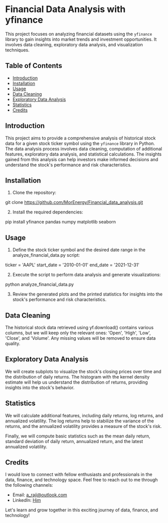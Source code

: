 # Financial Data Analysis with yfinance

This project focuses on analyzing financial datasets using the `yfinance` library to gain insights into market trends and investment opportunities. It involves data cleaning, exploratory data analysis, and visualization techniques.

## Table of Contents
- [Introduction](#introduction)
- [Installation](#installation)
- [Usage](#usage)
- [Data Cleaning](#data-cleaning)
- [Exploratory Data Analysis](#exploratory-data-analysis)
- [Statistics](#statistics)
- [Credits](#credits)

## Introduction

This project aims to provide a comprehensive analysis of historical stock data for a given stock ticker symbol using the `yfinance` library in Python. The data analysis process involves data cleaning, computation of additional features, exploratory data analysis, and statistical calculations. The insights gained from this analysis can help investors make informed decisions and understand the stock's performance and risk characteristics.

## Installation

1. Clone the repository:

  git clone https://github.com/MorEnergy/Financial_data_analysis.git

2. Install the required dependencies:

  pip install yfinance pandas numpy matplotlib seaborn

## Usage

1. Define the stock ticker symbol and the desired date range in the analyze_financial_data.py script:

  ticker = 'AAPL'
  start_date = '2010-01-01'
  end_date = '2021-12-31'

2. Execute the script to perform data analysis and generate visualizations:

  python analyze_financial_data.py

3. Review the generated plots and the printed statistics for insights into the stock's performance and risk characteristics.

## Data Cleaning
The historical stock data retrieved using yf.download() contains various columns, but we will keep only the relevant ones: 'Open', 'High', 'Low', 'Close', and 'Volume'. Any missing values will be removed to ensure data quality.

## Exploratory Data Analysis
We will create subplots to visualize the stock's closing prices over time and the distribution of daily returns. The histogram with the kernel density estimate will help us understand the distribution of returns, providing insights into the stock's behavior.

## Statistics
We will calculate additional features, including daily returns, log returns, and annualized volatility. The log returns help to stabilize the variance of the returns, and the annualized volatility provides a measure of the stock's risk.

Finally, we will compute basic statistics such as the mean daily return, standard deviation of daily return, annualized return, and the latest annualized volatility.

## Credits

I would love to connect with fellow enthusiasts and professionals in the data, finance, and technology space. Feel free to reach out to me through the following channels:

- Email: [a_raji@outlook.com](mailto:a_raji@outlook.com)
- LinkedIn: [Him](https://www.linkedin.com/in/adam-raji-/)

Let's learn and grow together in this exciting journey of data, finance, and technology!
